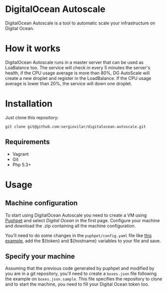# DigitalOcean Autoscale

DigitalOcean Autoscale is a tool to automatic scale your infrastructure on Digital Ocean.

# How it works

DigitalOcean Autoscale runs in a master server that can be used as LoaBalance too. The service will check in every 5 minutes the server's health, if the CPU usage average is more than 80%, DG AutoScale will create a new droplet and register in the LoadBalance. If the CPU usage average is lower than 20%, the service will down one droplet.

# Installation

Just clone this repository:
	
	git clone git@github.com:sergiovilar/digitalocean-autoscale.git

## Requirements

* Vagrant
* Git
* Php 5.3+

# Usage

## Machine configuration

To start using DigitalOcean Autoscale you need to create a VM using [Puphpet](https://puphpet.com/) and select *Digital Ocean* in the first page. Configure your machine and download the .zip containing all the machine configuration.

You'll need to do some changes in the `puphpet/config.yaml` file like [this example](https://github.com/sergiovilar/dg-application-server/blob/master/puphpet/config.yaml), add the ${token} and ${hostname} variables to your file and save.

## Specify your machine

Assuming that the previous code generated by puphpet and modified by you are in a git repository, you'll need to create a `boxes.json` file following the example on `boxes.json.sample`. This file specifies the repository to clone and to start the machine, you need to fill your Digital Ocean token too.